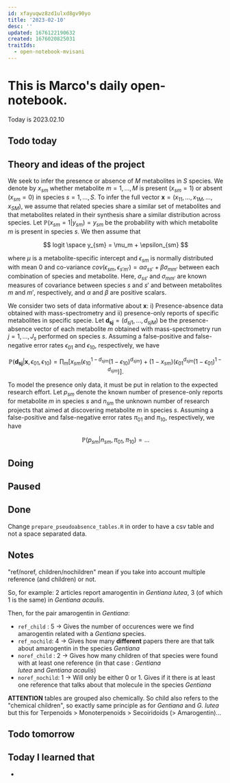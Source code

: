 ```yaml
---
id: xfayuqwz8zd1ulxd8gv90yo
title: '2023-02-10'
desc: ''
updated: 1676122190632
created: 1676020825031
traitIds:
  - open-notebook-mvisani
---
```

# This is Marco's daily open-notebook.

Today is 2023.02.10

## Todo today

## Theory and ideas of the project
We seek to infer the presence or absence of $M$ metabolites in $S$ species. We denote by $x_{sm}$ whether metabolite $m=1,\ldots,M$ is present ($x_{sm}=1$) or absent ($x_{sm}=0$) in species $s=1,\ldots,S$. To infer the full vector $\bm{x}=(x_{11}, \ldots, x_{1M},\ldots,x_{SM})$, we assume that related species share a similar set of metabolites and that metabolites related in their synthesis share a similar distribution across species. 
Let ${\mathbb P}(x_{sm}=1|y_{sm})=y_{sm}$ be the probability with which metabolite $m$ is present in species $s$. We then assume that

$$
logit \space y_{sm} = \mu_m + \epsilon_{sm}
$$

where $\mu$ is a metabolite-specific intercept and $\epsilon_{sm}$ is normally distributed with mean 0 and co-variance $cov(\epsilon_{sm},\epsilon_{s'm'})=\alpha \sigma_{ss'} + \beta \sigma_{mm'}$ between each combination of species and metabolite. Here, $\sigma_{ss'}$ and $\sigma_{mm'}$ are known measures of covariance between species $s$ and $s'$ and between metabolites $m$ and $m'$, respectively, and $\alpha$ and $\beta$ are positive scalars.

We consider two sets of data informative about $\bm{x}$: i) Presence-absence data obtained with mass-spectrometry and ii) presence-only reports of specific metabolites in specific specie. Let $\bm{d_{sj}}=(d_{sj1}, \ldots, d_{sjM})$ be the presence-absence vector of each metabolite $m$ obtained with mass-spectrometry run $j=1,\ldots,J_s$ performed on species $s$. Assuming a false-positive and false-negative error rates $\epsilon_{01}$ and $\epsilon_{10}$, respectively, we have

$$
{\mathbb P}(\bm{d_{sj}}|\bm{x}, \epsilon_{01}, \epsilon_{10}) = \prod_m \left[ x_{sm}\left(\epsilon_{10}^{1-d_{sjm}}(1-\epsilon_{10})^{d_{sjm}}\right) + (1-x_{sm})\left( \epsilon_{01}^{d_{sjm}}(1-\epsilon_{01})^{1-d_{sjm}}\right)\right].
$$

To model the presence only data, it must be put in relation to the expected research effort. Let $p_{sm}$ denote the known number of presence-only reports for metabolite $m$ in species $s$ and $n_{sm}$ the unknown number of research projects that aimed at discovering metabolite $m$ in species $s$. Assuming a false-positive and false-negative error rates $\pi_{01}$ and $\pi_{10}$, respectively, we have

$$
{\mathbb P}(p_{sm}|n_{sm}, \pi_{01}, \pi_{10}) = ...
$$

###
###

## Doing

## Paused

## Done
Change `prepare_pseudoabsence_tables.R` in order to have a csv table and not a space separated data. 

## Notes
"ref/noref, children/nochildren" mean if you take into account multiple reference (and children) or not.

So, for example: 2 articles report amarogentin in *Gentiana lutea*, 3 (of which 1 is the same) in *Gentiana acaulis*.

Then, for the pair amarogentin in *Gentiana*:
* `ref_child` : 5 &rarr; Gives the number of occurences were we find amarogentin related with a *Gentiana* species.
* `ref_nochild`: 4 &rarr; Gives how many **different** papers there are that talk about amarogentin in the species *Gentiana*
* `noref_child` : 2 &rarr; Gives how many children of that species were found with at least one reference (in that case : *Gentiana    
  lutea* and *Gentiana acaulis*)
* `noref_nochild`: 1 &rarr; Will only be either 0 or 1. Gives if it there is at least one reference that talks about that molecule 
  in the species *Gentiana*

**ATTENTION** tables are grouped also chemically. So child also refers to the "chemical children", so exactly same principle as for *Gentiana* and *G. lutea* but this for Terpenoids > Monoterpenoids > Secoiridoids (> Amarogentin)... 
## Todo tomorrow

###
###
###


## Today I learned that

- 